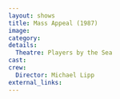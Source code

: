 ```yaml
---
layout: shows
title: Mass Appeal (1987)
image:
category:
details:
  Theatre: Players by the Sea
cast:
crew:
  Director: Michael Lipp
external_links:
---
```

